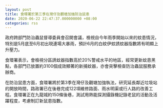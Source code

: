 ```yaml
---
layout: post
title: 食環署於第三季在灣仔及觀塘加強防治鼠患
date: 2020-06-22 22:47:37.000000000 +08:00
categories: rss
---
```


政府跨部門防治蟲鼠督導委員會召開會議，檢視自今年雨季開始以來的蚊患情況，特別是5月底至6月初出現連場大暴雨，預計6月的白紋伊蚊誘蚊器指數將有明顯上升壓力。

食環署表示，會檢視分區誘蚊器指數高於20%警戒水平的地區，經常更新蚊患黑點，各部門已放置約3100個成效顯著的新捕蚊器，亦會突擊檢查防治蟲鼠服務承辦商。

在防治鼠患方面，食環署將於第3季在灣仔及觀塘加強執法，研究延長鄰近垃圾站的開放時間，路政署已在後巷完成122項維修路面、雨水明渠或行人路的改善工程。食環署正在九龍城約150條後巷，測試用熱能探測攝錄機記錄老鼠的活動及活躍程度，考慮制訂新鼠患指數。
